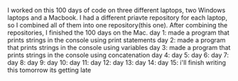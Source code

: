 I worked on this 100 days of code on three different laptops, two Windows laptops and a Macbook.
I had a different priavte repository for each laptop, so I combined all of them into one repository(this one).
After combining the repositories, I finished the 100 days on the Mac.
day 1: made a program that prints strings in the console using print statements
day 2: made a program that prints strings in the console using variables
day 3: made a program that prints strings in the console using concatenation
day 4: 
day 5:
day 6:
day 7: 
day 8:
day 9:
day 10: 
day 11:
day 12:
day 13: 
day 14:
day 15:
i'll finish writing this tomorrow its getting late

